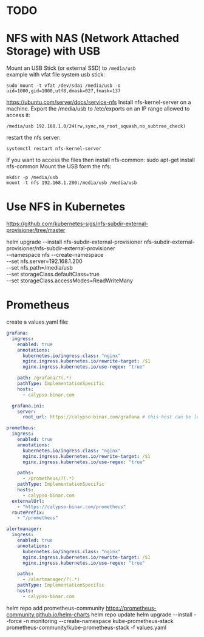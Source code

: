 # TODO


# NFS with NAS (Network Attached Storage) with USB
Mount an USB Stick (or external SSD) to `/media/usb`  
example with vfat file system usb stick:  
```
sudo mount -t vfat /dev/sda1 /media/usb -o uid=1000,gid=1000,utf8,dmask=027,fmask=137
```


https://ubuntu.com/server/docs/service-nfs
Install nfs-kernel-server on a machine.
Export the /media/usb to /etc/exports on an IP range allowed to access it:
```
/media/usb 192.168.1.0/24(rw,sync,no_root_squash,no_subtree_check)
```

restart the nfs server:
```
systemctl restart nfs-kernel-server
```

If you want to access the files then install nfs-common:
sudo apt-get install nfs-common
Mount the USB form the nfs:
```
mkdir -p /media/usb
mount -t nfs 192.168.1.200:/media/usb /media/usb
```

# Use NFS in Kubernetes
https://github.com/kubernetes-sigs/nfs-subdir-external-provisioner/tree/master

helm upgrade --install nfs-subdir-external-provisioner nfs-subdir-external-provisioner/nfs-subdir-external-provisioner \
 --namespace nfs --create-namespace \
 --set nfs.server=192.168.1.200 \
 --set nfs.path=/media/usb \
 --set storageClass.defaultClass=true \
 --set storageClass.accessModes=ReadWriteMany

 # Prometheus

create a values.yaml file:
```yaml
grafana:
  ingress:
    enabled: true
    annotations:
      kubernetes.io/ingress.class: "nginx"
      nginx.ingress.kubernetes.io/rewrite-target: /$1
      nginx.ingress.kubernetes.io/use-regex: "true"

    path: /grafana/?(.*)
    pathType: ImplementationSpecific
    hosts:
      - calypso-binar.com

  grafana.ini:
    server:
      root_url: https://calypso-binar.com/grafana # this host can be localhost

prometheus:
  ingress:
    enabled: true
    annotations:
      kubernetes.io/ingress.class: "nginx"
      nginx.ingress.kubernetes.io/rewrite-target: /$1
      nginx.ingress.kubernetes.io/use-regex: "true"

    paths:
      - /prometheus/?(.*)
    pathType: ImplementationSpecific
    hosts:
      - calypso-binar.com
  externalUrl:
    - "https://calypso-binar.com/prometheus"
  routePrefix:
    - "/prometheus"

alertmanager:
  ingress:
    enabled: true
    annotations:
      kubernetes.io/ingress.class: "nginx"
      nginx.ingress.kubernetes.io/rewrite-target: /$1
      nginx.ingress.kubernetes.io/use-regex: "true"

    paths:
      - /alertmanager/?(.*)
    pathType: ImplementationSpecific
    hosts:
      - calypso-binar.com
```
 
 helm repo add prometheus-community https://prometheus-community.github.io/helm-charts
 helm repo update
 helm upgrade --install --force -n monitoring --create-namespace kube-prometheus-stack prometheus-community/kube-prometheus-stack -f values.yaml
